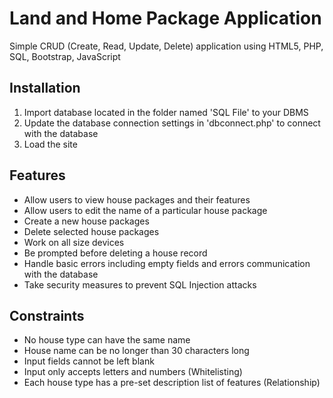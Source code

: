 # Land and Home Package Application

Simple CRUD (Create, Read, Update, Delete) application using HTML5, PHP, SQL, Bootstrap, JavaScript

## Installation 

1) Import database located in the folder named 'SQL File' to your DBMS
2) Update the database connection settings in 'dbconnect.php' to connect with the database
3) Load the site

## Features

*	Allow users to view house packages and their features
*	Allow users to edit the name of a particular house package
*	Create a new house packages
*	Delete selected house packages
*	Work on all size devices
*	Be prompted before deleting a house record
*	Handle basic errors including empty fields and errors communication with the database
*	Take security measures to prevent SQL Injection attacks

## Constraints

*	No house type can have the same name
*	House name can be no longer than 30 characters long
*	Input fields cannot be left blank
*	Input only accepts letters and numbers (Whitelisting)
*	Each house type has a pre-set description list of features (Relationship)
